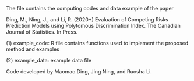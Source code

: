 The file contains the computing codes and data example of the paper

Ding, M., Ning, J., and Li, R. (2020+) Evaluation of Competing Risks Prediction Models using Polytomous Discrimination Index. The Canadian Journal of Statistics. In Press.

(1) example_code: R file contains functions used to implement the proposed method and examples

(2) example_data: example data file

Code developed by Maomao Ding, Jing Ning, and Ruosha Li.

